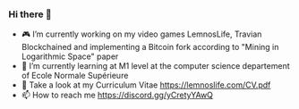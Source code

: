 ### Hi there 👋

- 🎮 I’m currently working on my video games LemnosLife, Travian Blockchained and implementing a Bitcoin fork according to "Mining in Logarithmic Space" paper
- 📖 I’m currently learning at M1 level at the computer science departement of Ecole Normale Supérieure
- 💬 Take a look at my Curriculum Vitae https://lemnoslife.com/CV.pdf
- 📫 How to reach me https://discord.gg/yCretyYAwQ
